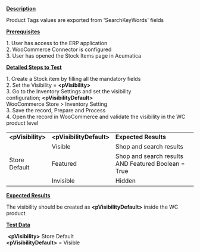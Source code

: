 
<p><strong><u>Description</u></strong></p>
<p>Product Tags values are exported from 'SearchKeyWords' fields</p>
<p><strong><u>Prerequisites</u></strong></p>
<p>1. User has access to the ERP application<br /> 2. WooCommerce Connector is configured<br /> 3. User has opened the Stock Items page in Acumatica</p>
<p><strong><u>Detailed Steps to Test</u></strong></p>
<p>1. Create a Stock item by filling all the mandatory fields<br />2. Set the Visibility =&nbsp;<strong>&lt;pVisibility&gt;</strong><br />3. Go to the Inventory Settings and set the visibility configuration;&nbsp;<strong>&lt;pVisibilityDefault&gt;</strong><br />WooCommerce Store &gt; Inventory Setting<br />3. Save the record, Prepare and Process<br />4. Open the record in WooCommerce and validate the visibility in the WC product level</p>
<table>
<tbody>
<tr>
<td><strong>&lt;pVisibility&gt;</strong></td>
<td><strong>&lt;pVisibilityDefault&gt;</strong></td>
<td><strong>Expected Results</strong></td></tr>
<tr>
<td rowspan="3">Store Default</td>
<td>Visible</td>
<td>Shop and search results</td></tr>
<tr>
<td>Featured</td>
<td>Shop and search results AND Featured Boolean = True</td></tr>
<tr>
<td>Invisible</td>
<td>Hidden</td></tr></tbody></table>
<p><strong><u>Expected Results</u></strong></p>
<p>The visibility should be created as&nbsp;<strong>&lt;pVisibilityDefault&gt;</strong>&nbsp;inside the WC product</p>
<p><strong><u>Test Data</u></strong></p>
<p>&nbsp;<strong>&lt;pVisibility&gt;</strong>&nbsp;Store Default<br /><strong>&lt;pVisibilityDefault&gt;</strong>&nbsp;= Visible</p>
